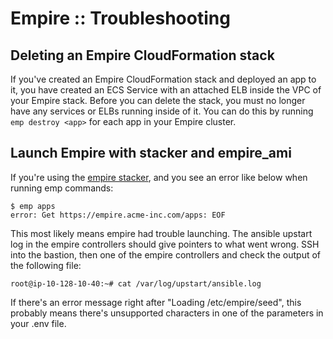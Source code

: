 # Empire :: Troubleshooting

## Deleting an Empire CloudFormation stack

If you've created an Empire CloudFormation stack and deployed an app to it, you have created an ECS Service with an attached ELB inside the VPC of your Empire stack. Before you can delete the stack, you must no longer have any services or ELBs running inside of it. You can do this by running `emp destroy <app>` for each app in your Empire cluster.

## Launch Empire with stacker and empire_ami

If you're using the [empire stacker](https://github.com/remind101/stacker/tree/master/conf/empire), and you see an error like below when running emp commands:
```
$ emp apps
error: Get https://empire.acme-inc.com/apps: EOF
```

This most likely means empire had trouble launching.
The ansible upstart log in the empire controllers should give pointers to what went wrong.
SSH into the bastion, then one of the empire controllers and check the output of the following file:
```
root@ip-10-128-10-40:~# cat /var/log/upstart/ansible.log
```
If there's an error message right after "Loading /etc/empire/seed", this probably means there's unsupported characters in one of the parameters in your .env file.
